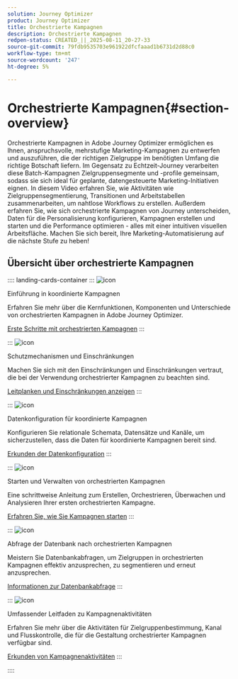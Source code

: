 ```yaml
---
solution: Journey Optimizer
product: Journey Optimizer
title: Orchestrierte Kampagnen
description: Orchestrierte Kampagnen
redpen-status: CREATED_||_2025-08-11_20-27-33
source-git-commit: 79fdb9535703e961922dfcfaaad1b6731d2d88c0
workflow-type: tm+mt
source-wordcount: '247'
ht-degree: 5%

---
```



# Orchestrierte Kampagnen{#section-overview}

Orchestrierte Kampagnen in Adobe Journey Optimizer ermöglichen es Ihnen, anspruchsvolle, mehrstufige Marketing-Kampagnen zu entwerfen und auszuführen, die der richtigen Zielgruppe im benötigten Umfang die richtige Botschaft liefern. Im Gegensatz zu Echtzeit-Journey verarbeiten diese Batch-Kampagnen Zielgruppensegmente und -profile gemeinsam, sodass sie sich ideal für geplante, datengesteuerte Marketing-Initiativen eignen. In diesem Video erfahren Sie, wie Aktivitäten wie Zielgruppensegmentierung, Transitionen und Arbeitstabellen zusammenarbeiten, um nahtlose Workflows zu erstellen. Außerdem erfahren Sie, wie sich orchestrierte Kampagnen von Journey unterscheiden, Daten für die Personalisierung konfigurieren, Kampagnen erstellen und starten und die Performance optimieren - alles mit einer intuitiven visuellen Arbeitsfläche. Machen Sie sich bereit, Ihre Marketing-Automatisierung auf die nächste Stufe zu heben!

## Übersicht über orchestrierte Kampagnen

:::: landing-cards-container
:::
![icon](https://cdn.experienceleague.adobe.com/icons/book.svg?lang=de)

Einführung in koordinierte Kampagnen

Erfahren Sie mehr über die Kernfunktionen, Komponenten und Unterschiede von orchestrierten Kampagnen in Adobe Journey Optimizer.

[Erste Schritte mit orchestrierten Kampagnen](../using/orchestrated/gs-orchestrated-campaigns.md)
:::

:::
![icon](https://cdn.experienceleague.adobe.com/icons/shield-halved.svg?lang=de)

Schutzmechanismen und Einschränkungen

Machen Sie sich mit den Einschränkungen und Einschränkungen vertraut, die bei der Verwendung orchestrierter Kampagnen zu beachten sind.

[Leitplanken und Einschränkungen anzeigen](../using/orchestrated/guardrails.md)
:::

:::
![icon](https://cdn.experienceleague.adobe.com/icons/gear.svg?lang=de)

Datenkonfiguration für koordinierte Kampagnen

Konfigurieren Sie relationale Schemata, Datensätze und Kanäle, um sicherzustellen, dass die Daten für koordinierte Kampagnen bereit sind.

[Erkunden der Datenkonfiguration](data-configuration-landing-page.md)
:::

:::
![icon](https://cdn.experienceleague.adobe.com/icons/circle-play.svg?lang=de)

Starten und Verwalten von orchestrierten Kampagnen

Eine schrittweise Anleitung zum Erstellen, Orchestrieren, Überwachen und Analysieren Ihrer ersten orchestrierten Kampagne.

[Erfahren Sie, wie Sie Kampagnen starten](launch-landing-page.md)
:::

:::
![icon](https://cdn.experienceleague.adobe.com/icons/code-branch.svg?lang=de)

Abfrage der Datenbank nach orchestrierten Kampagnen

Meistern Sie Datenbankabfragen, um Zielgruppen in orchestrierten Kampagnen effektiv anzusprechen, zu segmentieren und erneut anzusprechen.

[Informationen zur Datenbankabfrage](query-database-landing-page.md)
:::

:::
![icon](https://cdn.experienceleague.adobe.com/icons/puzzle-piece.svg?lang=de)

Umfassender Leitfaden zu Kampagnenaktivitäten

Erfahren Sie mehr über die Aktivitäten für Zielgruppenbestimmung, Kanal und Flusskontrolle, die für die Gestaltung orchestrierter Kampagnen verfügbar sind.

[Erkunden von Kampagnenaktivitäten](design-campaigns-landing-page.md)
:::

::::
